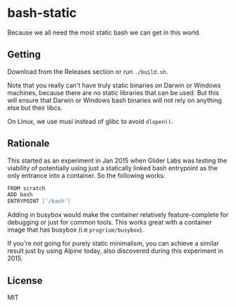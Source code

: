 # bash-static

Because we all need the most static bash we can get in this  world.

## Getting

Download from the Releases section or run `./build.sh`.

Note that you really can't have truly static binaries on Darwin or
Windows machines, because there are no static libraries that can be used.
But this will ensure that Darwin or Windows bash binaries will not rely on
anything else but their libcs.

On Linux, we use musl instead of glibc to avoid `dlopen()`.

## Rationale

This started as an experiment in Jan 2015 when Glider Labs was testing the
viability of potentially using just a statically linked bash entrypoint
as the only entrance into a container. So the following works:

```sh
FROM scratch
ADD bash
ENTRYPOINT ['/bash']
```

Adding in busybox would make the container relatively feature-complete
for debugging or just for common tools. This works great with a
container image that has busybox (i.e `progrium/busybox`).

If you're not going for purely static minimalism, you can achieve a similar
result just by using Alpine today, also discovered during this experiment in 2015.

## License

MIT
